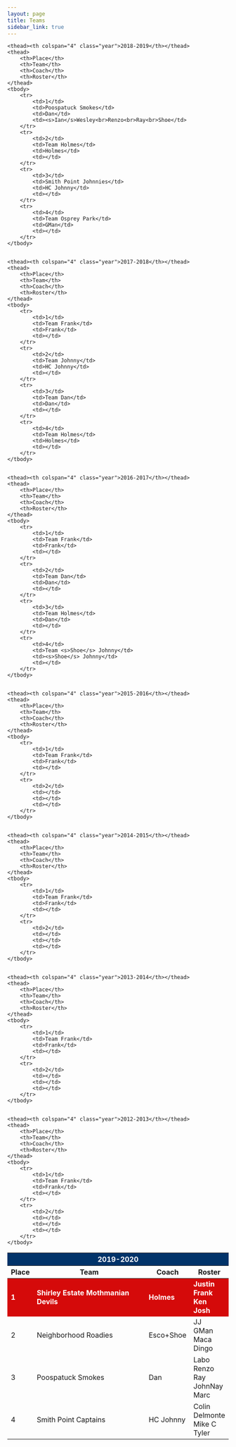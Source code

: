```yaml
---
layout: page
title: Teams
sidebar_link: true
---
```


<style>
.year {text-align:center;background-color:#013369;color:#FFFFFF;}
.champs {background-color:#D50A0A;;color:#FFFFFF;font-weight:bold;}
</style>

<table width="80%">
	<thead><th colspan="4" class="year">2019-2020</th></thead>
	<thead>
		<th>Place</th>
		<th>Team</th>
		<th>Coach</th>
		<th>Roster</th>
	</thead>
	<tbody>
		<tr class="champs">
			<td>1</td>
			<td>Shirley Estate Mothmanian Devils</td>
			<td>Holmes</td>
			<td>Justin<br>Frank<br>Ken<br>Josh</td>
		</tr>
		<tr>
			<td>2</td>
			<td>Neighborhood Roadies</td>
			<td>Esco+Shoe</td>
			<td>JJ<br>GMan<br>Maca<br>Dingo</td>
		</tr>
		<tr>
			<td>3</td>
			<td>Poospatuck Smokes</td>
			<td>Dan</td>
			<td>Labo<br>Renzo<br>Ray<br>JohnNay<br>Marc</td>
		</tr>
		<tr>
			<td>4</td>
			<td>Smith Point Captains</td>
			<td>HC Johnny</td>
			<td>Colin<br>Delmonte<br>Mike C<br>Tyler</td>
		</tr>
	</tbody>
	
	
	<thead><th colspan="4" class="year">2018-2019</th></thead>
	<thead>
		<th>Place</th>
		<th>Team</th>
		<th>Coach</th>
		<th>Roster</th>
	</thead>
	<tbody>
		<tr>
			<td>1</td>
			<td>Poospatuck Smokes</td>
			<td>Dan</td>
			<td><s>Ian</s>Wesley<br>Renzo<br>Ray<br>Shoe</td>
		</tr>
		<tr>
			<td>2</td>
			<td>Team Holmes</td>
			<td>Holmes</td>
			<td></td>
		</tr>
		<tr>
			<td>3</td>
			<td>Smith Point Johnnies</td>
			<td>HC Johnny</td>
			<td></td>
		</tr>
		<tr>
			<td>4</td>
			<td>Team Osprey Park</td>
			<td>GMan</td>
			<td></td>
		</tr>
	</tbody>
	
	
	<thead><th colspan="4" class="year">2017-2018</th></thead>
	<thead>
		<th>Place</th>
		<th>Team</th>
		<th>Coach</th>
		<th>Roster</th>
	</thead>
	<tbody>
		<tr>
			<td>1</td>
			<td>Team Frank</td>
			<td>Frank</td>
			<td></td>
		</tr>
		<tr>
			<td>2</td>
			<td>Team Johnny</td>
			<td>HC Johnny</td>
			<td></td>
		</tr>
		<tr>
			<td>3</td>
			<td>Team Dan</td>
			<td>Dan</td>
			<td></td>
		</tr>
		<tr>
			<td>4</td>
			<td>Team Holmes</td>
			<td>Holmes</td>
			<td></td>
		</tr>
	</tbody>


	<thead><th colspan="4" class="year">2016-2017</th></thead>
	<thead>
		<th>Place</th>
		<th>Team</th>
		<th>Coach</th>
		<th>Roster</th>
	</thead>
	<tbody>
		<tr>
			<td>1</td>
			<td>Team Frank</td>
			<td>Frank</td>
			<td></td>
		</tr>
		<tr>
			<td>2</td>
			<td>Team Dan</td>
			<td>Dan</td>
			<td></td>
		</tr>
		<tr>
			<td>3</td>
			<td>Team Holmes</td>
			<td>Dan</td>
			<td></td>
		</tr>
		<tr>
			<td>4</td>
			<td>Team <s>Shoe</s> Johnny</td>
			<td><s>Shoe</s> Johnny</td>
			<td></td>
		</tr>
	</tbody>


	<thead><th colspan="4" class="year">2015-2016</th></thead>
	<thead>
		<th>Place</th>
		<th>Team</th>
		<th>Coach</th>
		<th>Roster</th>
	</thead>
	<tbody>
		<tr>
			<td>1</td>
			<td>Team Frank</td>
			<td>Frank</td>
			<td></td>
		</tr>
		<tr>
			<td>2</td>
			<td></td>
			<td></td>
			<td></td>
		</tr>
	</tbody>


	<thead><th colspan="4" class="year">2014-2015</th></thead>
	<thead>
		<th>Place</th>
		<th>Team</th>
		<th>Coach</th>
		<th>Roster</th>
	</thead>
	<tbody>
		<tr>
			<td>1</td>
			<td>Team Frank</td>
			<td>Frank</td>
			<td></td>
		</tr>
		<tr>
			<td>2</td>
			<td></td>
			<td></td>
			<td></td>
		</tr>
	</tbody>


	<thead><th colspan="4" class="year">2013-2014</th></thead>
	<thead>
		<th>Place</th>
		<th>Team</th>
		<th>Coach</th>
		<th>Roster</th>
	</thead>
	<tbody>
		<tr>
			<td>1</td>
			<td>Team Frank</td>
			<td>Frank</td>
			<td></td>
		</tr>
		<tr>
			<td>2</td>
			<td></td>
			<td></td>
			<td></td>
		</tr>
	</tbody>
	
	
	<thead><th colspan="4" class="year">2012-2013</th></thead>
	<thead>
		<th>Place</th>
		<th>Team</th>
		<th>Coach</th>
		<th>Roster</th>
	</thead>
	<tbody>
		<tr>
			<td>1</td>
			<td>Team Frank</td>
			<td>Frank</td>
			<td></td>
		</tr>
		<tr>
			<td>2</td>
			<td></td>
			<td></td>
			<td></td>
		</tr>
	</tbody>
</table>

